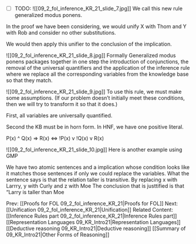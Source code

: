 ﻿- [ ] TODO:
![[09_2_fol_inference_KR_21_slide_7.jpg]]
We call this new rule generalized modus ponens.

In the proof we have been considering, we would unify X with Thom and  Y with Rob and consider no other substitutions.

We would then apply this unifier to the conclusion of the implication.

![[09_2_fol_inference_KR_21_slide_8.jpg]]
Formally Generalized modus ponens packages together in one step the introduction of conjunctions, the removal of the universal quantifiers and the application of the inference rule where we replace all the corresponding variables from the knowledge base so that they match.

![[09_2_fol_inference_KR_21_slide_9.jpg]]
To use this rule, we must make some assumptions. (If our problem doesn’t initially meet these conditions, then we will try to transform it so that it does.)
 
  First, all variables are universally quantified.
 
  Second the KB must be in horn form.
  In HNF, we have one positive literal.

P(x) ^ Q(x) => R(x)   <=>   !P(x) v !Q(x) v R(x)

![[09_2_fol_inference_KR_21_slide_10.jpg]]
Here is another example using GMP

We have two atomic sentences and a implication whose condition looks like it matches those sentences if only we could replace the variables.
What the sentence says is that the relation taller is transitive.
By replacing x with Larrry, y with Curly and z with Moe
The conclusion that is justtified is that “Larry is taller than Moe



Prev: [[Proofs for FOL 09_2_fol_inference_KR_21|Proofs for FOL]]
Next: [[Unification 09_2_fol_inference_KR_21|Unification]]
Related Content:
[[Inference Rules part 09_2_fol_inference_KR_21|Inference Rules part]]
[[Representation Languages 09_KR_Intro21|Representation Languages]]
[[Deductive reasoning 09_KR_Intro21|Deductive reasoning]]
[[Summary of 09_KR_Intro21|Other Forms of Reasoning]]